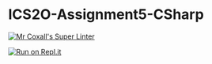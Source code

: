 # ICS2O-Assignment5-CSharp

[![Mr Coxall's Super Linter](https://github.com/Timothy-Manwell/ICS2O-Assignment5-CSharp/workflows/Mr%20Coxall's%20Super%20Linter/badge.svg)](https://github.com/Timothy-Manwell/ICS2O-Assignment5-CSharp/actions/)

[![Run on Repl.it](https://repl.it/badge/github/Timothy-Manwell/ICS2O-Assignment5-CSharp)](https://repl.it/github/Timothy-Manwell/ICS2O-Assignment5-CSharp)
